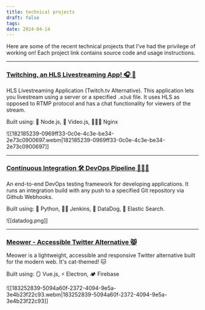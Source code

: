 ```yaml
---
title: technical projects
draft: false
tags:
date: 2024-04-14
---
```


Here are some of the recent technical projects that I've had the privilege of working on! Each project link contains source code and usage instructions.

---

### [Twitching, an HLS Livestreaming App! 🎧 🔌](https://github.com/abenav4/Twitching-Livestream-App)

HLS Livestreaming Application (Twitch.tv Alternative). This application lets you livestream using a server or a specified `.m3u8` file. It uses HLS as opposed to RTMP protocol and has a chat functionality for viewers of the stream.

Built using: 🍃 Node.js, 🎥 Video.js, 👨🏿‍🔧 Nginx

![[182185239-0969ff33-0c0e-4c3e-be34-2e73c0900697.webm|182185239-0969ff33-0c0e-4c3e-be34-2e73c0900697]]

---

### [Continuous Integration 🛠️ DevOps Pipeline 👨🏿‍🔧](https://github.com/abenav4/Continuous-Integration-DevOps-Pipeline)

An end-to-end DevOps testing framework for developing applications. It runs an integration build with any push to a specified Git repository via Github Webhooks.

Built using: 🐍 Python, 👨🏻 Jenkins, 🐶 DataDog, 🔎 Elastic Search.

![[datadog.png]]

---

### [Meower - Accessible Twitter Alternative 😾](https://github.com/abenav4/Meower-Twitter-Alternative)

Meower is a lightweight, accessible and responsive Twitter alternative built for the modern web. It's cat-themed! 🐱

Built using: 🪞 Vue.js, ⚡ Electron, 🏕️ Firebase

![[183252839-5094a60f-2372-4094-9e5a-3e4b23f22c93.webm|183252839-5094a60f-2372-4094-9e5a-3e4b23f22c93]]
